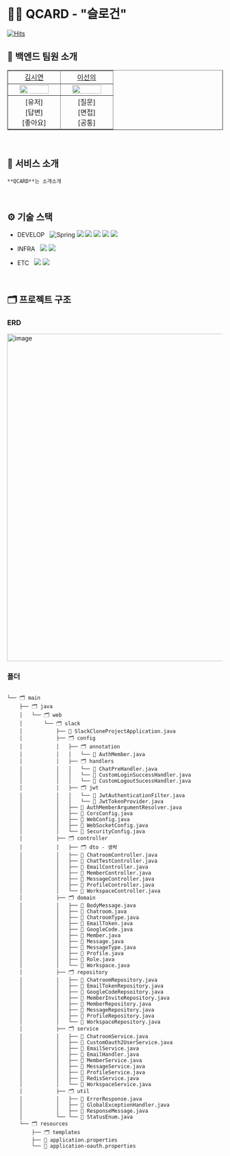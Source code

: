 # 🧑‍💻 QCARD - "슬로건"

[![Hits](https://hits.seeyoufarm.com/api/count/incr/badge.svg?url=https%3A%2F%2Fgithub.com%2FQ-CARD%2FQCard-server&count_bg=%234282FF&title_bg=%23555555&icon=&icon_color=%23E7E7E7&title=hits&edge_flat=false)](https://hits.seeyoufarm.com)

## 🥳 백엔드 팀원 소개

<table border="1" cellspacing="0" cellpadding="0" width="90%">
    <tr width="100%">
        <td width="30%" align="center"><a href= "https://github.com/siyeonkm">김시연</a></td>
        <td width="30%" align="center"><a href= "https://github.com/sunnyineverywhere">이선의</a></td>
    </tr>
    <tr width="100%">
        <td width="30%" align="center"><img src = "https://github.com/siyeonkm.png" width="80%"/></td>
        <td width="30%" align="center"><img src = "https://github.com/sunnyineverywhere.png" width="80%"/></td>
    </tr>
    <tr width="100%">
        <td width="30%" align="center">
            [유저] <br>
            [답변] <br>
            [좋아요] <br>
        </td>
        <td width="30%" align="center">
            [질문] <br>
            [면접] <br>
            [공통] <br>
        </td>
   </tr>
</table>
<br>

## 👋 서비스 소개
```**QCARD**는 소개소개```

<br>

## ⚙️ 기술 스택    
- DEVELOP &nbsp; 
![Spring](https://img.shields.io/badge/Spring-6DB33F?style=round-square&logo=Spring&logoColor=white) <img src="https://img.shields.io/badge/MongoDB-47A248?style=flat-square&logo=MongoDB&logoColor=white"/> <img src="https://img.shields.io/badge/Google-4285F4?style=flat-square&logo=Google&logoColor=white"/> <img src="https://img.shields.io/badge/Stomp-010101?style=flat-square&logo=Stomp&logoColor=white"/> <img src="https://img.shields.io/badge/Websocket-010101?style=flat-square&logo=Websocket&logoColor=white"/> <img src="https://img.shields.io/badge/Redis-DC382D?style=flat-square&logo=Redis&logoColor=white"/>

- INFRA &nbsp;
<img src="https://img.shields.io/badge/Amazon CodeDeploy-7D9B4B?style=flat-square&logo=Amazon CodeDeploy&logoColor=white"/> <img src="https://img.shields.io/badge/Travis CI-3EAAAF?style=flat-square&logo=Travis CI&logoColor=white"/>


- ETC &nbsp; 
<img src="https://img.shields.io/badge/GitHub -181717?style=flat-square&logo=GitHub&logoColor=white"/> <img src="https://img.shields.io/badge/GitHub Actions-256EE0?style=flat-square&logo=GitHub Actions&logoColor=white"/></br>

<br>

## 🗂️ 프로젝트 구조

### ERD
<img width="765" alt="image" src="https://github.com/Q-CARD/QCard-server/assets/68330823/8e3f0396-332a-4681-a1cc-6dd73130750f">


### 폴더 
<pre>
<code>
└── 🗂 main
    ├── 🗂 java
    │   └── 🗂 web
    │       └── 🗂 slack
    │           ├── 📑 SlackCloneProjectApplication.java
    │           ├── 🗂 config
    │           │   ├── 🗂 annotation
    │           │   │   └── 📑 AuthMember.java
    │           │   ├── 🗂 handlers
    │           │   │   └── 📑 ChatPreHandler.java
    │           │   │   └── 📑 CustomLoginSuccessHandler.java
    │           │   │   └── 📑 CustomLogoutSucessHandler.java
    │           │   ├── 🗂 jwt
    │           │   │   └── 📑 JwtAuthenticationFilter.java
    │           │   │   └── 📑 JwtTokenProvider.java
    │           │   ├── 📑 AuthMemberArgumentResolver.java
    │           │   ├── 📑 CorsConfig.java
    │           │   ├── 📑 WebConfig.java
    │           │   ├── 📑 WebSocketConfig.java
    │           │   └── 📑 SecurityConfig.java
    │           ├── 🗂 controller
    │           │   ├── 🗂 dto - 생략
    │           │   ├── 📑 ChatroomController.java
    │           │   ├── 📑 ChatTestController.java
    │           │   ├── 📑 EmailController.java
    │           │   ├── 📑 MemberController.java
    │           │   ├── 📑 MessageController.java
    │           │   ├── 📑 ProfileController.java
    │           │   └── 📑 WorkspaceController.java
    │           ├── 🗂 domain
    │           │   ├── 📑 BodyMessage.java
    │           │   ├── 📑 Chatroom.java
    │           │   ├── 📑 ChatroomType.java
    │           │   ├── 📑 EmailToken.java
    │           │   ├── 📑 GoogleCode.java
    │           │   ├── 📑 Member.java
    │           │   ├── 📑 Message.java
    │           │   ├── 📑 MessageType.java
    │           │   ├── 📑 Profile.java
    │           │   ├── 📑 Role.java
    │           │   └── 📑 Workspace.java
    │           ├── 🗂 repository
    │           │   ├── 📑 ChatroomRepository.java
    │           │   ├── 📑 EmailTokenRepository.java
    │           │   ├── 📑 GoogleCodeRepsoitory.java
    │           │   ├── 📑 MemberInviteRepository.java
    │           │   ├── 📑 MemberRepository.java
    │           │   ├── 📑 MessageRepository.java
    │           │   ├── 📑 ProfileRepository.java
    │           │   └── 📑 WorkspaceRepository.java
    │           ├── 🗂 service
    │           │   ├── 📑 ChatroomService.java
    │           │   ├── 📑 CustomOauth2UserService.java
    │           │   ├── 📑 EmailService.java
    │           │   ├── 📑 EmailHandler.java
    │           │   ├── 📑 MemberService.java
    │           │   ├── 📑 MessageService.java
    │           │   ├── 📑 ProfileService.java
    │           │   ├── 📑 RedisService.java
    │           │   └── 📑 WorkspaceService.java
    │           ├── 🗂 util
    │           │   ├── 📑 ErrorResponse.java
    │           │   ├── 📑 GlobalExceptionHandler.java
    │           │   ├── 📑 ResponseMessage.java
    │           └── └── 📑 StatusEnum.java
    └── 🗂 resources
        ├── 🗂 templates
        ├── 📑 application.properties
        └── 📑 application-oauth.properties
</code>
</pre>


